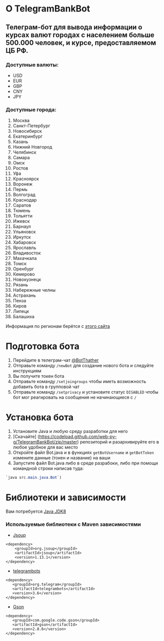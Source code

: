 # О TelegramBankBot

Телеграм-бот для вывода информации о курсах валют городах с населением больше 500.000 человек, и курсе, предоставляемом ЦБ РФ.  
---
### Доступные валюты:
* USD
* EUR
* GBP
* CNY
* JPY
### Доступные города:
1. Москва
2. Санкт-Петербург
3. Новосибирск
4. Екатеринбург
5. Казань
6. Нижний Новгород
7. Челябинск
8. Самара
9. Омск
10. Ростов
11. Уфа
12. Красноярск
13. Воронеж
14. Пермь
15. Волгоград
16. Краснодар
17. Саратов
18. Тюмень
19. Тольятти
20. Ижевск
21. Барнаул
22. Ульяновск
23. Иркутск
24. Хабаровск
25. Ярославль
26. Владивосток
27. Махачкала
28. Томск
29. Оренбург
30. Кемерово
31. Новокузнецк
32. Рязань
33. Набережные челны
34. Астрахань
35. Пенза
36. Киров
37. Липецк
38. Балашиха

Информация по регионам берётся с [этого сайта](https://ru.myfin.by/currency)

# Подготовка бота

1. Перейдите в телеграм-чат [@BotThather](https://t.me/botfather)
2. Отправьте команду `/newBot` для создание нового бота и следуйте инструкциям
3. Вы получите токен бота
4. Отправьте команду `/setjoingroups` чтобы иметь возможность добавить бота в групповой чат
5. Отправьте команду `/setprivacy` и установите статус `DISABLED` чтобы бот мог реагировать на сообщения не начинающиеся с `/`

# Установка бота
1. Установите Java и любую среду разработки для него
2. [Скачайте] (https://codeload.github.com/web-py-g/TelegramBankBot/zip/master) репозиторий и разархивируйте его в любое удобное для вас место
3. Откройте файл Bot.java и в функциях `getBotUsername` и `getBotToken` измените данные (токен и название) на ваши
4. Запустите файл Bot.java либо в среде разрабоки, либо при помощи командной строки написав туда:
```java
`java src.main.java.Bot`)
```
# Библиотеки и зависимости
Вам потребуется [Java JDK8](https://www.oracle.com/ru/java/technologies/javase/javase-jdk8-downloads.html)
### Используемые библиотеки c Maven зависимостями
* [Jsoup](https://github.com/jhy/jsoup)
```
<dependency>
    <groupId>org.jsoup</groupId>
    <artifactId>jsoup</artifactId>
    <version>1.13.1</version>
</dependency>
```
* [telegrambots](https://github.com/rubenlagus/TelegramBots)
```
<dependency>
   <groupId>org.telegram</groupId>
   <artifactId>telegrambots</artifactId>
   <version>3.6</version>
</dependency>
```
* [Gson](https://github.com/google/gson)
```
<dependency>
   <groupId>com.google.code.gson</groupId>
   <artifactId>gson</artifactId>
   <version>2.8.6</version>
</dependency>
```



